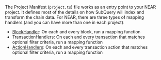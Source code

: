 The Project Manifest (`project.ts`) file works as an entry point to your NEAR project. It defines most of the details on how SubQuery will index and transform the chain data. For NEAR, there are three types of mapping handlers (and you can have more than one in each project):

- [BlockHandler](../../../build/manifest/near.md#mapping-handlers-and-filters): On each and every block, run a mapping function
- [TransactionHandlers](../../../build/manifest/near.md#mapping-handlers-and-filters): On each and every transaction that matches optional filter criteria, run a mapping function
- [ActionHandlers](../../../build/manifest/near.md#mapping-handlers-and-filters): On each and every transaction action that matches optional filter criteria, run a mapping function
